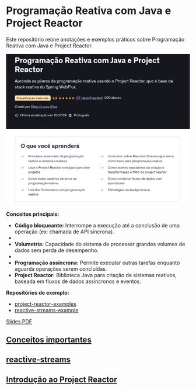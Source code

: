# Programação Reativa com Java e Project Reactor

Este repositório reúne anotações e exemplos práticos sobre Programação Reativa com Java e Project Reactor.

![Exemplo](image.png)

**Conceitos principais:**

- **Código bloqueante:** Interrompe a execução até a conclusão de uma operação (ex: chamada de API síncrona).
-
- **Volumetria:** Capacidade do sistema de processar grandes volumes de dados sem perda de desempenho.
-
- **Programação assíncrona:** Permite executar outras tarefas enquanto aguarda operações serem concluídas.
- **Project Reactor:** Biblioteca Java para criação de sistemas reativos, baseada em fluxos de dados assíncronos e eventos.

**Repositórios de exemplo:**

- [project-reactor-examples](https://github.com/diegolucasilva/project-reactor-examples)
- [reactive-streams-example](https://github.com/diegolucasilva/reactive-streams-example)

[Slides PDF](./projeto-reactor.pdf)

## [Conceitos importantes](./conceitos.md)

## [reactive-streams](./reactive-streams.md)

## [Introdução ao Project Reactor](./introducao-project-reactor.md)
